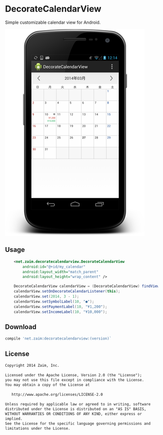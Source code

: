 DecorateCalendarView
====================

Simple customizable calendar view for Android.

![Screenshot](screenshot.png)


Usage
-----

```xml
    <net.zaim.decoratecalendarview.DecorateCalendarView
        android:id="@+id/my_calendar"
        android:layout_width="match_parent"
        android:layout_height="wrap_content" />
```

```java
    DecorateCalendarView calendarView = (DecorateCalendarView) findViewById(R.id.my_calendar);
    calendarView.setOnDecorateCalendarListener(this);
    calendarView.set(2014, 3 - 1);
    calendarView.setSymbolLabel(10, "●");
    calendarView.setPaymentLabel(10, "¥1,200");
    calendarView.setIncomeLabel(10, "¥10,000");
```

Download
-----

```groovy
compile 'net.zaim:decoratecalendarview:(version)`
```

License
-----


    Copyright 2014 Zaim, Inc.

    Licensed under the Apache License, Version 2.0 (the "License");
    you may not use this file except in compliance with the License.
    You may obtain a copy of the License at

       http://www.apache.org/licenses/LICENSE-2.0

    Unless required by applicable law or agreed to in writing, software
    distributed under the License is distributed on an "AS IS" BASIS,
    WITHOUT WARRANTIES OR CONDITIONS OF ANY KIND, either express or implied.
    See the License for the specific language governing permissions and
    limitations under the License.
